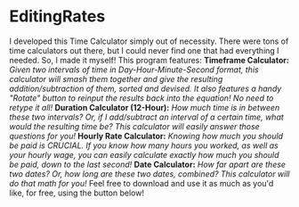 # EditingRates

I developed this Time Calculator simply out of necessity. There were tons of time calculators out there, but I could never find one that had everything I needed. So, I made it myself! This program features:
**Timeframe Calculator:** *Given two intervals of time in Day-Hour-Minute-Second format, this calculator will smash them together and give the resulting addition/subtraction of them, sorted and devised. It also features a handy "Rotate" button to reinput the results back into the equation! No need to retype it all!*
**Duration Calculator (12-Hour):** *How much time is in between these two intervals? Or, if I add/subtract an interval of a certain time, what would the resulting time be? This calculator will easily answer those questions for you!*
**Hourly Rate Calculator:** *Knowing how much you should be paid is CRUCIAL. If you know how many hours you worked, as well as your hourly wage, you can easily calculate exactly how much you should be paid, down to the last second!*
**Date Calculator:** *How far apart are these two dates? Or, how long are these two dates, combined? This calculator will do that math for you!*
Feel free to download and use it as much as you'd like, for free, using the button below!
